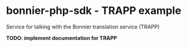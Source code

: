# bonnier-php-sdk - TRAPP example
Service for talking with the Bonnier translation service (TRAPP)

**TODO: implement documentation for TRAPP**

